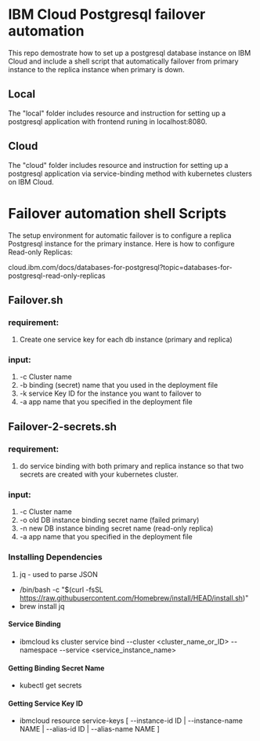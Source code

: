 # IBM Cloud Postgresql failover automation
This repo demostrate how to set up a postgresql database instance on IBM Cloud and include a shell script that automatically failover from primary instance to the replica instance when primary is down.

## Local
The "local" folder includes resource and instruction for setting up a postgresql application with frontend runing in localhost:8080.

## Cloud
The "cloud" folder includes resource and instruction for setting up a postgresql application via service-binding method with kubernetes clusters on IBM Cloud.

# Failover automation shell Scripts
The setup environment for automatic failover is to configure a replica Postgresql instance for the primary instance. Here is how to configure Read-only Replicas:

cloud.ibm.com/docs/databases-for-postgresql?topic=databases-for-postgresql-read-only-replicas

## Failover.sh
### requirement:
1. Create one service key for each db instance (primary and replica)

### input:
1. -c Cluster name
2. -b binding (secret) name that you used in the deployment file
3. -k service Key ID for the instance you want to failover to
4. -a app name that you specified in the deployment file

## Failover-2-secrets.sh
### requirement:
1. do service binding with both primary and replica instance so that two secrets are created with your kubernetes cluster.

### input:
1. -c Cluster name
2. -o old DB instance binding secret name (failed primary)
3.  -n new DB instance binding secret name (read-only replica)
4. -a app name that you specified in the deployment file

### Installing Dependencies 
1. jq - used to parse JSON
* /bin/bash -c "$(curl -fsSL https://raw.githubusercontent.com/Homebrew/install/HEAD/install.sh)" 
* brew install jq

#### Service Binding 
* ibmcloud ks cluster service bind --cluster <cluster_name_or_ID> --namespace <namespace> --service <service_instance_name>

#### Getting Binding Secret Name
* kubectl get secrets 

#### Getting Service Key ID 
* ibmcloud resource service-keys [ --instance-id ID | --instance-name NAME | --alias-id ID | --alias-name NAME ]
